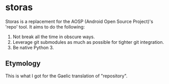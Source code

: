 # storas

Storas is a replacement for the AOSP (Android Open Source Project)'s 'repo'
tool. It aims to do the following:

1. Not break all the time in obscure ways.
1. Leverage git submodules as much as possible for tighter git integration.
1. Be native Python 3.

## Etymology

This is what I got for the Gaelic translation of "repository". 
